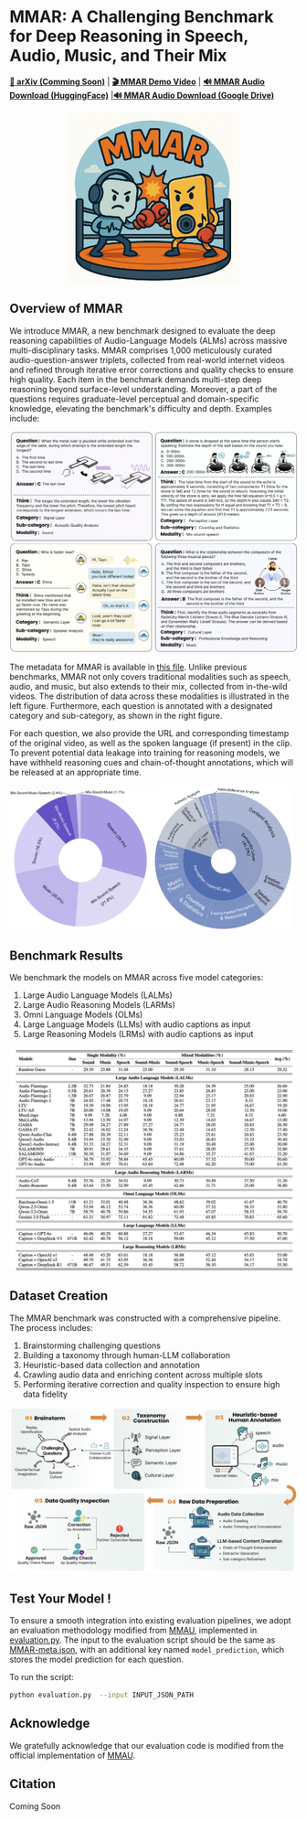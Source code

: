 
# MMAR: A Challenging Benchmark for Deep Reasoning in Speech, Audio, Music, and Their Mix
[**📖 arXiv (Comming Soon)**]() | [**🎬 MMAR Demo Video**](https://www.youtube.com/watch?v=Dab13opIGqU) | [**🔊 MMAR Audio Download (HuggingFace)**](https://huggingface.co/datasets/BoJack/MMAR) |[**🔊 MMAR Audio Download (Google Drive)**](https://drive.google.com/file/d/1AkAbrD1GNFimMxBqAXFc5ve6fc3RgLLv/view?usp=sharing)
                                          
<p align="center"><img src="assets/logo.png" alt="MMAR Benchmark Logo" width="300"/></p>

## Overview of MMAR
We introduce MMAR, a new benchmark designed to evaluate the deep reasoning capabilities of Audio-Language Models (ALMs) across massive multi-disciplinary tasks. 
MMAR comprises 1,000 meticulously curated audio-question-answer triplets, collected from real-world internet videos and refined through iterative error corrections and quality checks to ensure high quality. 
Each item in the benchmark demands multi-step deep reasoning beyond surface-level understanding. Moreover, a part of the questions requires graduate-level perceptual and domain-specific knowledge, elevating the benchmark's difficulty and depth. 
Examples include:

![Example](assets/example.png)

The metadata for MMAR is available in [this file](MMAR-meta.json). Unlike previous benchmarks, MMAR not only covers traditional modalities such as speech, audio, and music, but also extends to their mix, collected from in-the-wild videos. The distribution of data across these modalities is illustrated in the left figure. Furthermore, each question is annotated with a designated category and sub-category, as shown in the right figure.

For each question, we also provide the URL and corresponding timestamp of the original video, as well as the spoken language (if present) in the clip. To prevent potential data leakage into training for reasoning models, we have withheld reasoning cues and chain-of-thought annotations, which will be released at an appropriate time.

<p float="left">
  <img src="assets/modality_pie.png" width="49%" />
  <img src="assets/category_sunburst.png" width="49%" />
</p>

## Benchmark Results
We benchmark the models on MMAR across five model categories: 
1. Large Audio Language Models (LALMs)
2. Large Audio Reasoning Models (LARMs)
3. Omni Language Models (OLMs)
4. Large Language Models (LLMs) with audio captions as input
5. Large Reasoning Models (LRMs) with audio captions as input

![Pipeline](assets/benchmark.png)

## Dataset Creation
The MMAR benchmark was constructed with a comprehensive pipeline. The process includes: 
1. Brainstorming challenging questions
2. Building a taxonomy through human-LLM collaboration
3. Heuristic-based data collection and annotation
4. Crawling audio data and enriching content across multiple slots
5. Performing iterative correction and quality inspection to ensure high data fidelity

![Pipeline](assets/pipeline.png)

## Test Your Model !

To ensure a smooth integration into existing evaluation pipelines, we adopt an evaluation methodology modified from [MMAU](https://github.com/Sakshi113/MMAU), implemented in [evaluation.py](code/evaluation.py). The input to the evaluation script should be the same as [MMAR-meta.json](MMAR-meta.json), with an additional key named `model_prediction`, which stores the model prediction for each question. 
  
To run the script:
```bash
python evaluation.py  --input INPUT_JSON_PATH
```

## Acknowledge
We gratefully acknowledge that our evaluation code is modified from the official implementation of [MMAU](https://github.com/Sakshi113/MMAU). 

## Citation
Coming Soon